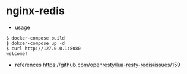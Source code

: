 # nginx-redis
- usage
```
$ docker-compose build
$ dokcer-compose up -d
$ curl http://127.0.0.1:8080
welcome!
```
- references
https://github.com/openresty/lua-resty-redis/issues/159